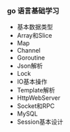 ### go 语言基础学习

* 基本数据类型
* Array和Slice
* Map
* Channel
* Goroutine
* Json解析
* Lock
* IO基本操作
* Template解析
* HttpWebServer
* Socket和RPC
* MySQL
* Session基本设计
